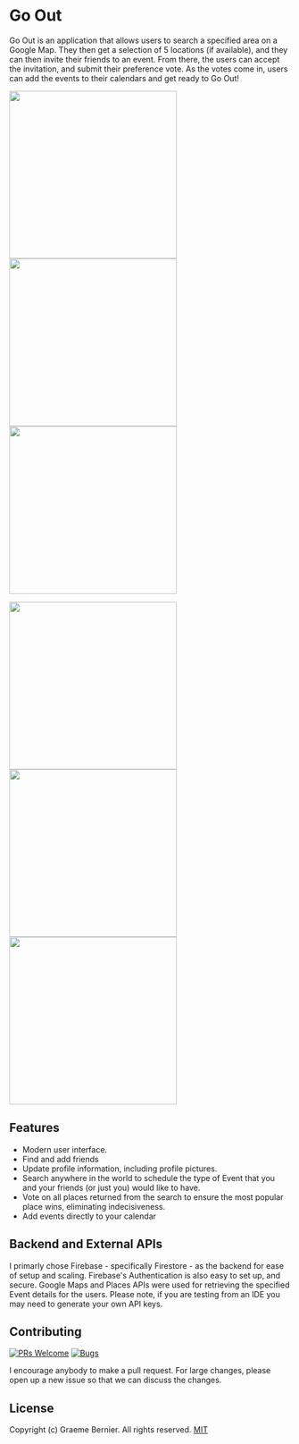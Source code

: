 # Go Out

Go Out is an application that allows users to search a specified area on a Google Map. They then get a selection of 5 locations (if available), and they can then invite their friends to an event. From there, the users can accept the invitation, and submit their preference vote. As the votes come in, users can add the events to their calendars and get ready to Go Out!


<img src="https://github.com/g-rahm-b/go_out_flutter/blob/master/images/GoOutLogin.png?raw=true" width="300"> <img src="https://github.com/g-rahm-b/go_out_flutter/blob/master/images/GoOutMap.png?raw=true" width="300"> <img src="https://github.com/g-rahm-b/go_out_flutter/blob/master/images/GoOutPlanning.png?raw=true" width="300"> 

<img src="https://github.com/g-rahm-b/go_out_flutter/blob/master/images/GoOutVoting.png?raw=true" width="300"> <img src="https://github.com/g-rahm-b/go_out_flutter/blob/master/images/GoOutEvent.png?raw=true" width="300"> <img src="https://github.com/g-rahm-b/go_out_flutter/blob/master/images/GoOutProfile.png?raw=true" width="300">


## Features
- Modern user interface.
- Find and add friends
- Update profile information, including profile pictures.
- Search anywhere in the world to schedule the type of Event that you and your friends (or just you) would like to have.
- Vote on all places returned from the search to ensure the most popular place wins, eliminating indecisiveness.
- Add events directly to your calendar

## Backend and External APIs

I primarly chose Firebase - specifically Firestore - as the backend for ease of setup and scaling. Firebase's Authentication is also easy to set up, and secure. Google Maps and Places APIs were used for retrieving the specified Event details for the users. Please note, if you are testing from an IDE you may need to generate your own API keys. 


## Contributing
[![PRs Welcome](https://img.shields.io/badge/PRs-welcome-brightgreen.svg?style=flat-square)](https://github.com/g-rahm-b/go_out_flutter/pulls)
[![Bugs](https://img.shields.io/static/v1?label=Bugs&message=Report&color=red&style=flat-square)](https://github.com/g-rahm-b/go_out_flutter/issues)

I encourage anybody to make a pull request. For large changes, please open up a new issue so that we can discuss the changes.


## License
Copyright (c) Graeme Bernier. All rights reserved.
[MIT](https://choosealicense.com/licenses/mit/)
